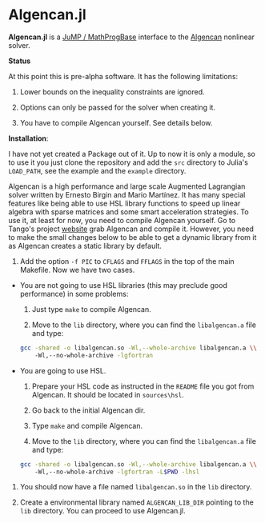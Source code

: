 Algencan.jl
===========

**Algencan.jl** is a [JuMP / MathProgBase](https://www.juliaopt.org/) interface
to the [Algencan](https://www.ime.usp.br/~egbirgin/tango/codes.php)
nonlinear solver.

**Status**

At this point this is pre-alpha software. It has the following limitations:

1. Lower bounds on the inequality constraints are ignored.

1. Options can only be passed for the solver when creating it.

1. You have to compile Algencan yourself. See details below.

**Installation**:

I have not yet created a Package out of it. Up to now it is only a module,  so
to use it you just clone the repository and add the `src` directory to Julia's
`LOAD_PATH`, see the example and the `example` directory.

Algencan is a high performance and large scale Augmented Lagrangian solver
written by Ernesto Birgin and Mario Martínez. It has many special features like
being able to use HSL library functions to speed up linear algebra with sparse
matrices and some smart acceleration strategies. To use it, at least for now,
you need to compile Algencan yourself. Go to Tango's project
[website](https://www.ime.usp.br/~egbirgin/tango/codes.php) grab Algencan and
compile it. However, you need to make the small changes below to be able to get
a dynamic library from it as Algencan creates a static library by default.

1. Add the option `-f PIC` to  `CFLAGS` and `FFLAGS` in the top of the main
Makefile. Now we have two cases.

  * You are not going to use HSL libraries (this may preclude good performance)
  in some problems:

    1. Just type `make` to compile Algencan.

    1. Move to the `lib` directory, where you can find the `libalgencan.a` file
    and type:
    ```bash
    gcc -shared -o libalgencan.so -Wl,--whole-archive libalgencan.a \\
        -Wl,--no-whole-archive -lgfortran
    ```
  * You are going to use HSL.

    1. Prepare your HSL code as instructed in the `README` file you got from
    Algencan. It should be located in `sources\hsl`.

    1. Go back to the initial Algencan dir.

    1. Type `make` and compile Algencan.

    1.  Move to the `lib` directory, where you can find the `libalgencan.a` file
    and type:
    ```bash
    gcc -shared -o libalgencan.so -Wl,--whole-archive libalgencan.a \\
        -Wl,--no-whole-archive -lgfortran -L$PWD -lhsl
    ```

1. You should now have a file named `libalgencan.so` in the `lib` directory.

3. Create a environmental library named `ALGENCAN_LIB_DIR` pointing to the
`lib` directory. You can proceed to use Algencan.jl.
